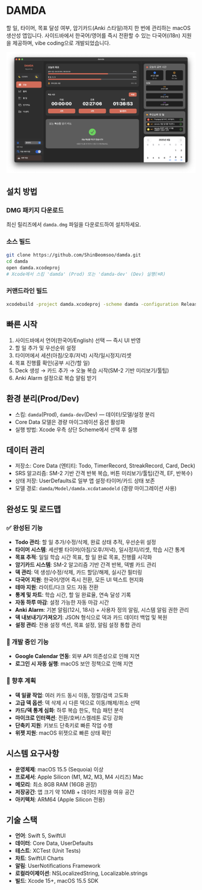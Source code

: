 # DAMDA

할 일, 타이머, 목표 달성 여부, 암기카드(Anki 스타일)까지 한 번에 관리하는 macOS 생산성 앱입니다. 사이드바에서 한국어/영어를 즉시 전환할 수 있는 다국어(i18n) 지원을 제공하며, vibe coding으로 개발되었습니다.

![screenshot](docs/main.png)


## 설치 방법

### DMG 패키지 다운로드
최신 릴리즈에서 `damda.dmg` 파일을 다운로드하여 설치하세요.

### 소스 빌드
```bash
git clone https://github.com/ShinBeomsoo/damda.git
cd damda
open damda.xcodeproj
# Xcode에서 스킴 'damda' (Prod) 또는 'damda-dev' (Dev) 실행(⌘R)
```

### 커맨드라인 빌드
```bash
xcodebuild -project damda.xcodeproj -scheme damda -configuration Release build
```


## 빠른 시작
1. 사이드바에서 언어(한국어/English) 선택 — 즉시 UI 반영
2. 할 일 추가 및 우선순위 설정
3. 타이머에서 세션(아침/오후/저녁) 시작/일시정지/리셋
4. 목표 진행률 확인(공부 시간/할 일)
5. Deck 생성 → 카드 추가 → 오늘 복습 시작(SM-2 기반 미리보기/툴팁)
6. Anki Alarm 설정으로 복습 알림 받기


## 환경 분리(Prod/Dev)

- 스킴: `damda`(Prod), `damda-dev`(Dev) — 데이터/모델/설정 분리
- Core Data 모델은 경량 마이그레이션 옵션 활성화
- 실행 방법: Xcode 우측 상단 Scheme에서 선택 후 실행


## 데이터 관리
- 저장소: Core Data (엔티티: Todo, TimerRecord, StreakRecord, Card, Deck)
- SRS 알고리즘: SM-2 기반 간격 반복 복습, 버튼 미리보기/툴팁(간격, EF, 반복수)
- 상태 저장: UserDefaults로 일부 앱 설정·타이머/카드 상태 보존
- 모델 경로: `damda/Model/damda.xcdatamodeld` (경량 마이그레이션 사용)


## 완성도 및 로드맵

### ✅ 완성된 기능
- **Todo 관리**: 할 일 추가/수정/삭제, 완료 상태 추적, 우선순위 설정
- **타이머 시스템**: 세션별 타이머(아침/오후/저녁), 일시정지/리셋, 학습 시간 통계
- **목표 추적**: 일일 학습 시간 목표, 할 일 완료 목표, 진행률 시각화
- **암기카드 시스템**: SM-2 알고리즘 기반 간격 반복, 덱별 카드 관리
- **덱 관리**: 덱 생성/수정/삭제, 카드 할당/해제, 실시간 필터링
- **다국어 지원**: 한국어/영어 즉시 전환, 모든 UI 텍스트 현지화
- **테마 지원**: 라이트/다크 모드 자동 전환
- **통계 및 차트**: 학습 시간, 할 일 완료율, 연속 달성 기록
- **자동 하루 마감**: 설정 가능한 자동 마감 시간
- **Anki Alarm**: 기본 알림(12시, 18시) + 사용자 정의 알림, 시스템 알림 권한 관리
- **덱 내보내기/가져오기**: JSON 형식으로 덱과 카드 데이터 백업 및 복원
- **설정 관리**: 전용 설정 섹션, 목표 설정, 알림 설정 통합 관리

### 🚧 개발 중인 기능
- **Google Calendar 연동**: 외부 API 의존성으로 인해 지연
- **로그인 시 자동 실행**: macOS 보안 정책으로 인해 지연

### 🔮 향후 계획
- **덱 일괄 작업**: 여러 카드 동시 이동, 정렬/검색 고도화
- **고급 덱 옵션**: 덱 삭제 시 다른 덱으로 이동/해제/취소 선택
- **카드/덱 통계 심화**: 하루 복습 한도, 학습 패턴 분석
- **마이크로 인터랙션**: 전환/호버/스켈레톤 로딩 강화
- **단축키 지원**: 키보드 단축키로 빠른 작업 수행
- **위젯 지원**: macOS 위젯으로 빠른 상태 확인


## 시스템 요구사항
- **운영체제**: macOS 15.5 (Sequoia) 이상
- **프로세서**: Apple Silicon (M1, M2, M3, M4 시리즈) Mac
- **메모리**: 최소 8GB RAM (16GB 권장)
- **저장공간**: 앱 크기 약 10MB + 데이터 저장용 여유 공간
- **아키텍처**: ARM64 (Apple Silicon 전용)


## 기술 스택
- **언어**: Swift 5, SwiftUI
- **데이터**: Core Data, UserDefaults
- **테스트**: XCTest (Unit Tests)
- **차트**: SwiftUI Charts
- **알림**: UserNotifications Framework
- **로컬라이제이션**: NSLocalizedString, Localizable.strings
- **빌드**: Xcode 15+, macOS 15.5 SDK
